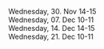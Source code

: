 
Wednesday, 30. Nov 14-15
<br />
Wednesday, 07. Dec 10-11
<br />
Wednesday, 14. Dec 14-15
<br />
Wednesday, 21. Dec 10-11
 <br />
